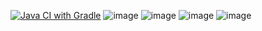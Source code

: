 [![Java CI with Gradle](https://github.com/ShLiliya/Reschedule_date2/actions/workflows/gradle.yml/badge.svg)](https://github.com/ShLiliya/Reschedule_date2/actions/workflows/gradle.yml)
![image](https://github.com/ShLiliya/Reschedule_date2/assets/165169997/b281323b-24a9-4610-a2fa-4e18d0c10265)
![image](https://github.com/ShLiliya/Reschedule_date2/assets/165169997/35ca7929-a198-43f1-94e0-3ee336c3b755)
![image](https://github.com/ShLiliya/Reschedule_date2/assets/165169997/719d809b-1ba3-4cb5-8800-40dac6274dfa)
![image](https://github.com/ShLiliya/Reschedule_date2/assets/165169997/508d1eb7-ab56-41cf-8339-2406ffbeeee2)



